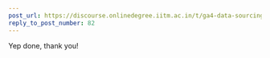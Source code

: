 ```yaml
---
post_url: https://discourse.onlinedegree.iitm.ac.in/t/ga4-data-sourcing-discussion-thread-tds-jan-2025/165959/85
reply_to_post_number: 82
---
```

Yep done, thank you! 